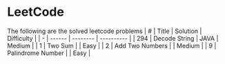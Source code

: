 # LeetCode
The following are the solved leetcode problems
| # | Title  | Solution | Difficulty |
| - | ------ | -------- | ---------- |
| 294 | Decode String | JAVA | Medium |
| 1 | Two Sum |  | Easy |
| 2 | Add Two Numbers |  | Medium |
| 9 | Palindrome Number |  | Easy |



